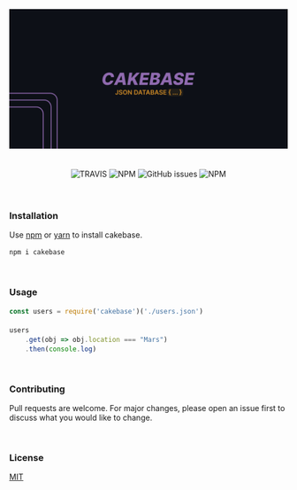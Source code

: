 <div align="center">
    <img src="https://raw.githubusercontent.com/erwinkulasic/Cakebase/master/.github/assets/header.jpg" width="800px"/>
</div>

<br>
<br>

<div align="center">

<img alt="TRAVIS" src="https://img.shields.io/travis/erwinkulasic/cakebase?&logo=travis&color=df8&&style=flat-square">
<img alt="NPM" src="https://img.shields.io/npm/dw/cakebase?color=000&logo=npm&style=flat-square">
<img alt="GitHub issues" src="https://img.shields.io/github/issues/erwinkulasic/cakebase?color=000&logo=github&style=flat-square">
<img alt="NPM" src="https://img.shields.io/github/license/erwinkulasic/cakebase?color=000&style=flat-square">


</div>

<br>

<br>

### **Installation**


Use [npm](https://www.npmjs.com/) or [yarn](https://classic.yarnpkg.com/en/) to install cakebase.

```bash
npm i cakebase
```


<br>

### **Usage**


```javascript
const users = require('cakebase')('./users.json')

users
    .get(obj => obj.location === "Mars")
    .then(console.log)

```

<br>

### **Contributing**
Pull requests are welcome. For major changes, please open an issue first to discuss what you would like to change.

<br>

### **License**
[MIT](https://github.com/erwinkulasic/Cakebase/blob/master/LICENSE)
